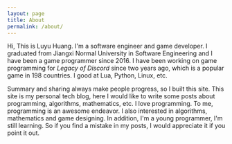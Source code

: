 ```yaml
---
layout: page
title: About
permalink: /about/
---
```

Hi, This is Luyu Huang. I\'m a software engineer and game developer. I graduated from Jiangxi Normal University in Software Engineering and I have been a game programmer since 2016. I have been working on game programming for *Legacy of Discord* since two years ago, which is a popular game in 198 countries. I good at Lua, Python, Linux, etc.

Summary and sharing always make people progress, so I built this site. This site is my personal tech blog, here I would like to write some posts about programming, algorithms, mathematics, etc. I love programming. To me, programming is an awesome endeavor. I also interested in algorithms, mathematics and game designing. In addition, I\'m a young programmer, I\'m still learning. So if you find a mistake in my posts, I would appreciate it if you point it out.
